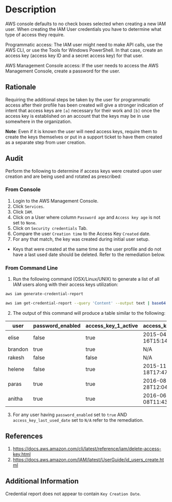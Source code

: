 # Description

AWS console defaults to no check boxes selected when creating a new IAM user. When creating the IAM User credentials you have to determine what type of access they require.

Programmatic access: The IAM user might need to make API calls, use the AWS CLI, or use the Tools for Windows PowerShell. In that case, create an access key (access key ID and a secret access key) for that user.

AWS Management Console access: If the user needs to access the AWS Management Console, create a password for the user.

## Rationale

Requiring the additional steps be taken by the user for programmatic access after their profile has been created will give a stronger indication of intent that access keys are `[a]` necessary for their work and `[b]` once the access key is established on an account that the keys may be in use somewhere in the organization.

**Note**: Even if it is known the user will need access keys, require them to create the keys themselves or put in a support ticket to have them created as a separate step from user creation.

## Audit

Perform the following to determine if access keys were created upon user creation and are being used and rotated as prescribed:

### From Console

1. Login to the AWS Management Console.
2. Click `Services`.
3. Click `IAM`.
4. Click on a User where column `Password age` and `Access key age` is not set to `None`.
5. Click on `Security credentials` Tab.
6. Compare the user `Creation time` to the Access Key `Created` date.
7. For any that match, the key was created during initial user setup.

- Keys that were created at the same time as the user profile and do not have a
last used date should be deleted. Refer to the remediation below.

### From Command Line

1. Run the following command (OSX/Linux/UNIX) to generate a list of all IAM users along with their access keys utilization:

```sh
aws iam generate-credential-report
```

```sh
aws iam get-credential-report --query 'Content' --output text | base64 -d | cut -d, -f1,4,9,11,14,16
```

2. The output of this command will produce a table similar to the following:

|user|password_enabled|access_key_1_active|access_key_1_last_used_date|access_key_2_active|access_key_2_last_used_date|
|---|---|---|---|---|---|
|elise|false|true|2015-04-16T15:14:00+00:00|false|N/A|
|brandon|true|true|N/A|false|N/A|
|rakesh|false|false|N/A|false|N/A|
|helene|false|true|2015-11-18T17:47:00+00:00|false|N/A|
|paras|true|true|2016-08-28T12:04:00+00:00|true|2016-03-04T10:11:00+00:00|
|anitha|true|true|2016-06-08T11:43:00+00:00|true|N/A|

3. For any user having `password_enabled` set to `true` AND `access_key_last_used_date` set to `N/A` refer to the remediation.

## References

1. <https://docs.aws.amazon.com/cli/latest/reference/iam/delete-access-key.html>
2. <https://docs.aws.amazon.com/IAM/latest/UserGuide/id_users_create.html>

## Additional Information

Credential report does not appear to contain `Key Creation Date`.
